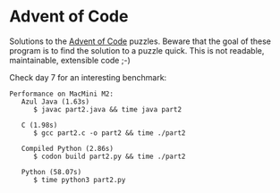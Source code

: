 # Advent of Code

Solutions to the [Advent of Code](https://adventofcode.com/) puzzles. 
Beware that the goal of these program is to find the solution to a puzzle quick. This is not readable, maintainable, extensible code ;-)

Check day 7 for an interesting benchmark:

```
Performance on MacMini M2:
   Azul Java (1.63s)
      $ javac part2.java && time java part2

   C (1.98s)
      $ gcc part2.c -o part2 && time ./part2

   Compiled Python (2.86s)
      $ codon build part2.py && time ./part2

   Python (58.07s)
      $ time python3 part2.py
```
